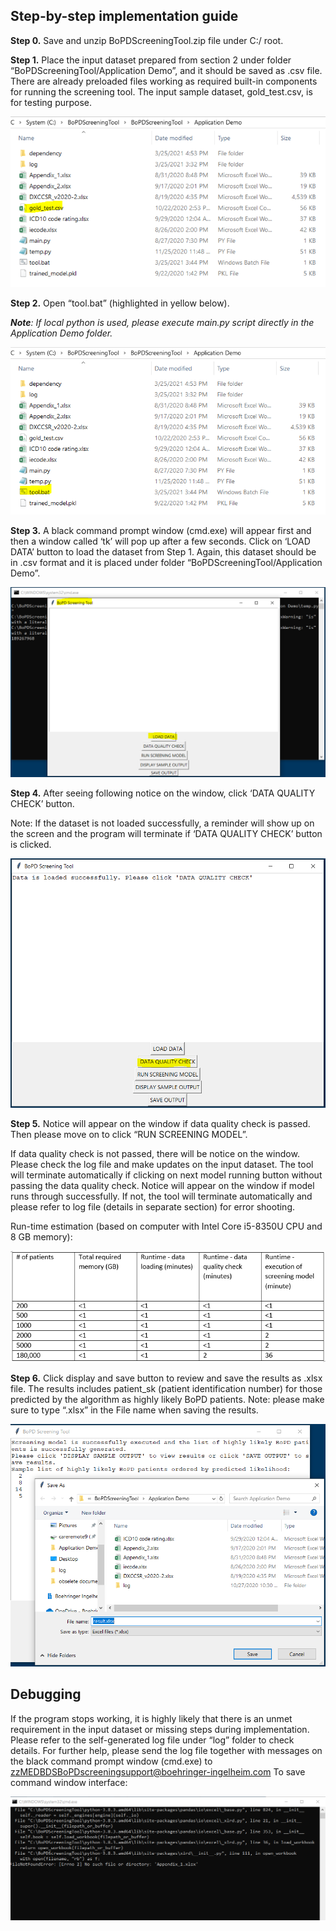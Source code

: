 
## Step-by-step implementation guide
 
 
**Step 0.** Save and unzip BoPDScreeningTool.zip file under C:/ root. 

**Step 1.** Place the input dataset prepared from section 2 under folder “BoPDScreeningTool/Application Demo”, and it should be saved as .csv file. 
There are already preloaded files working as required built-in components for running the screening tool. The input sample dataset, gold_test.csv, is for testing purpose. 

![  ](images/step1.PNG)
 
**Step 2.** Open “tool.bat” (highlighted in yellow below).

***Note**: If local python is used, please execute main.py script directly in the Application Demo folder.* 

![  ](images/step2.PNG)

**Step 3.** A black command prompt window (cmd.exe) will appear first and then a window called ‘tk’ will pop up after a few seconds. Click on ‘LOAD DATA’ button to load the dataset from Step 1. Again, this dataset should be in .csv format and it is placed under folder “BoPDScreeningTool/Application Demo”. 

![  ](images/step3.png)

**Step 4.**  After seeing following notice on the window, click ‘DATA QUALITY CHECK’ button.  

Note: If the dataset is not loaded successfully, a reminder will show up on the screen and the program will terminate if ‘DATA QUALITY CHECK’ button is clicked.

![  ](images/step4.png)
  
**Step 5.** Notice will appear on the window if data quality check is passed. Then please move on to click “RUN SCREENING MODEL”.  

If data quality check is not passed, there will be notice on the window. Please check the log file and make updates on the input dataset. The tool will terminate automatically if clicking on next model running button without passing the data quality check. Notice will appear on the window if model runs through successfully. If not, the tool will terminate automatically and please refer to log file (details in separate section) for error shooting. 

Run-time estimation (based on computer with Intel Core i5-8350U CPU and 8 GB memory):  
 
![  ](images/computingtime.png)


**Step 6.** Click display and save button to review and save the results as .xlsx file. The results includes patient_sk (patient identification number) for those predicted by the algorithm as highly likely BoPD patients. 
Note: please make sure to type “.xlsx” in the File name when saving the results. 
 
 ![  ](images/step6.png)
 
## Debugging
 
If the program stops working, it is highly likely that there is an unmet requirement in the input dataset or missing steps during implementation. Please refer to the self-generated log file under “log” folder to check details. 
For further help, please send the log file together with messages on the black command prompt window (cmd.exe) to zzMEDBDSBoPDscreeningsupport@boehringer-ingelheim.com
To save command window interface:
 
 ![  ](images/debug.png)

